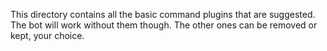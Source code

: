 This directory contains all the basic command plugins that are suggested. The bot will work without them though. The
other ones can be removed or kept, your choice.
